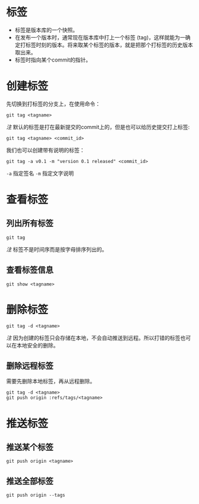 # 标签
- 标签是版本库的一个快照。
- 在发布一个版本时，通常现在版本库中打上一个标签 (tag)，这样就能为一确定打标签时刻的版本。将来取某个标签的版本，就是把那个打标签的历史版本取出来。
- 标签时指向某个commit的指针。


# 创建标签
先切换到打标签的分支上，在使用命令：
```shell
git tag <tagname>
```

*注* 默认的标签是打在最新提交的commit上的，但是也可以给历史提交打上标签:
```shell
git tag <tagname> <commit_id>
```

我们也可以创建带有说明的标签：
```shell
git tag -a v0.1 -m "version 0.1 released" <commit_id>
```
`-a` 指定签名
`-m` 指定文字说明


# 查看标签

## 列出所有标签
```shell
git tag
```
*注* 标签不是时间序而是按字母排序列出的。

## 查看标签信息
```shell
git show <tagname>
```


# 删除标签
```shell
git tag -d <tagname>
```
*注* 因为创建的标签只会存储在本地，不会自动推送到远程。所以打错的标签也可以在本地安全的删除。

## 删除远程标签
需要先删除本地标签，再从远程删除。
```shell
git tag -d <tagname>
git push origin :refs/tags/<tagname>
```


# 推送标签
## 推送某个标签
```shell
git push origin <tagname>
```

## 推送全部标签
```shell
git push origin --tags
```

